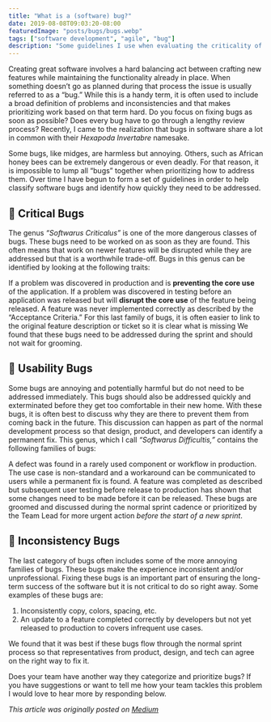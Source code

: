 ```yaml
---
title: "What is a (software) bug?"
date: 2019-08-08T09:03:20-08:00
featuredImage: "posts/bugs/bugs.webp"
tags: ["software development", "agile", "bug"]
description: "Some guidelines I use when evaluating the criticality of bugs and inconsistencies in software"
---
```


Creating great software involves a hard balancing act between crafting new features while maintaining the functionality already in place. When something doesn’t go as planned during that process the issue is usually referred to as a “bug.” While this is a handy term, it is often used to include a broad definition of problems and inconsistencies and that makes prioritizing work based on that term hard. Do you focus on fixing bugs as soon as possible? Does every bug have to go through a lengthy review process? Recently, I came to the realization that bugs in software share a lot in common with their _Hexapoda Invertabre_ namesake.

Some bugs, like midges, are harmless but annoying. Others, such as African honey bees can be extremely dangerous or even deadly. For that reason, it is impossible to lump all “bugs” together when prioritizing how to address them. Over time I have begun to form a set of guidelines in order to help classify software bugs and identify how quickly they need to be addressed.

## 🐝 Critical Bugs

The genus _“Softwarus Criticalus”_ is one of the more dangerous classes of bugs. These bugs need to be worked on as soon as they are found. This often means that work on newer features will be disrupted while they are addressed but that is a worthwhile trade-off. Bugs in this genus can be identified by looking at the following traits:

If a problem was discovered in production and is **preventing the core use** of the application.
If a problem was discovered in testing before an application was released but will **disrupt the core use** of the feature being released.
A feature was never implemented correctly as described by the “Acceptance Criteria.” For this last family of bugs, it is often easier to link to the original feature description or ticket so it is clear what is missing
We found that these bugs need to be addressed during the sprint and should not wait for grooming.

## 🐜 Usability Bugs

Some bugs are annoying and potentially harmful but do not need to be addressed immediately. This bugs should also be addressed quickly and exterminated before they get too comfortable in their new home. With these bugs, it is often best to discuss why they are there to prevent them from coming back in the future. This discussion can happen as part of the normal development process so that design, product, and developers can identify a permanent fix. This genus, which I call _“Softwarus Difficultis,”_ contains the following families of bugs:

A defect was found in a rarely used component or workflow in production. The use case is non-standard and a workaround can be communicated to users while a permanent fix is found.
A feature was completed as described but subsequent user testing before release to production has shown that some changes need to be made before it can be released.
These bugs are groomed and discussed during the normal sprint cadence or prioritized by the Team Lead for more urgent action _before the start of a new sprint_.

## 🐞 Inconsistency Bugs
The last category of bugs often includes some of the more annoying families of bugs. These bugs make the experience inconsistent and/or unprofessional. Fixing these bugs is an important part of ensuring the long-term success of the software but it is not critical to do so right away. Some examples of these bugs are:

1. Inconsistently copy, colors, spacing, etc.
2. An update to a feature completed correctly by developers but not yet released to production to covers infrequent use cases.

We found that it was best if these bugs flow through the normal sprint process so that representatives from product, design, and tech can agree on the right way to fix it.

Does your team have another way they categorize and prioritize bugs? If you have suggestions or want to tell me how your team tackles this problem I would love to hear more by responding below.

_This article was originally posted on [Medium](https://medium.com/@tadwork/what-is-a-bug-ccccf7a84fdd)_
